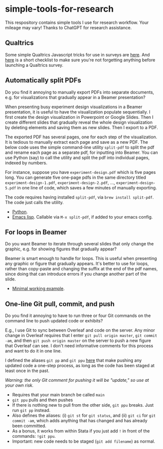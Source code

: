 # simple-tools-for-research
This respository contains simple tools I use for research workflow. Your mileage may vary! Thanks to ChatGPT for research assistance. 

## Qualtrics
Some simple Qualtrics Javascript tricks for use in surveys are [here](q-js/README.md). And [here](q-js/checklist.md) is a short checklist to make sure you're not forgetting anything before launching a Qualtrics survey. 

## Automatically split PDFs 
Do you find it annoying to manually export PDFs into separate documents, e.g. for visualizations that gradually appear in a Beamer presentation? 

When presenting busy experiment design visualizations in a Beamer presentation, it is useful to have the visualization populate sequentially. I first create the design visualization in Powerpoint or Google Slides. Then I create different slides that gradually reveal the whole design visualization by deleting elements and saving them as new slides. Then I export to a PDF. 

The exported PDF has several pages, one for each step of the visualization. It is tedious to manually extract each page and save as a new PDF. The below code uses the simple command-line utility `split-pdf` to split the pdf and rename each page as a separate pdf, for inputting into Beamer. You can use Python (say) to call the utility and split the pdf into individual pages, indexed by numbers. 

For instance, suppose you have `experiment-design.pdf` which is five pages long. You can generate five one-page pdfs in the same directory titled `experiment-design-1.pdf`, `experiment-design-2.pdf`, ..., `experiment-design-5.pdf` in one line of code, which saves a few minutes of manually exporting. 

The code requires having installed `split-pdf`, via `brew install split-pdf`. The code just calls the utility. 

- [Python](split-pdf.py). 
- [Emacs lisp](split-pdf.lisp). Callable via `M-x split-pdf`, if added to your emacs config. 

## For loops in Beamer
Do you want Beamer to iterate through several slides that only change the graphic, e.g. for showing figures that gradually appear? 

Beamer is smart enough to handle for loops. This is useful when presenting any graphic or figure that gradually appears. It's better to use for loops, rather than copy-paste and changing the suffix at the end of the pdf names, since doing that can introduce errors if you change another part of the slide. 
- [Minimal working example](iterate-visualization-example.tex). 

## One-line Git pull, commit, and push
Do you find it annoying to have to run three or four Git commands on the command line to push updated code or exhibits? 

E.g., I use Git to sync between Overleaf and code on the server. Any minor
change in Overleaf requires that I enter `git pull origin master`, `git commit
-am`, and then `git push origin master` on the server to push a new figure that Overleaf can see. I
don't need informative comments for this process and want to do it in one line. 

I defined the aliases `git pp` and `git ppu` [here](gitconfig) that make pushing any updated code a one-step
process, as long as the code has been staged at least once in the past. 

*Warning: the only Git comment for pushing it will be "update," so use at your own risk.* 

- Requires that your main branch be called `main` 
- `git ppu` pulls and then pushes
- If there is nothing new to pull from the other side, `git ppu` breaks. Just run `git pp` instead. 
- Also defines the aliases: (i) `git st` for `git status`, and (ii) `git ci` for
  `git commit -am`, which adds anything that has changed and has
  already been committed. 
 - As a bonus, it works from within Stata if you just add `!` in front of the commands: `!git ppu`. 
 - Important: new code needs to be staged (`git add filename`) as normal. 
